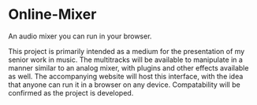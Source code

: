 # Online-Mixer
An audio mixer you can run in your browser.

This project is primarily intended as a medium for the presentation of my senior work in music. The multitracks will be available to manipulate in a manner similar to an analog mixer, with plugins and other effects available as well. The accompanying website will host this interface, with the idea that anyone can run it in a browser on any device. Compatability will be confirmed as the project is developed.

